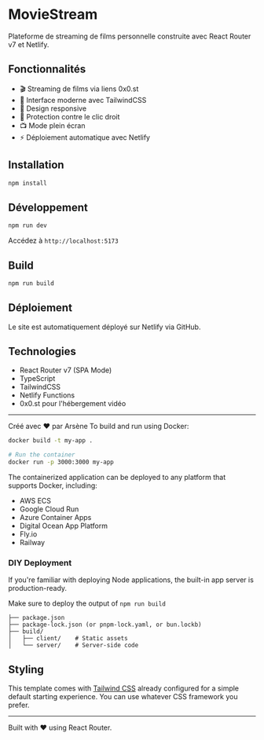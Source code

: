 # MovieStream

Plateforme de streaming de films personnelle construite avec React Router v7 et Netlify.

## Fonctionnalités

- 🎬 Streaming de films via liens 0x0.st
- 🎨 Interface moderne avec TailwindCSS
- 📱 Design responsive
- 🚫 Protection contre le clic droit
- 📺 Mode plein écran
- ⚡ Déploiement automatique avec Netlify

## Installation

```bash
npm install
```

## Développement

```bash
npm run dev
```

Accédez à `http://localhost:5173`

## Build

```bash
npm run build
```

## Déploiement

Le site est automatiquement déployé sur Netlify via GitHub.

## Technologies

- React Router v7 (SPA Mode)
- TypeScript
- TailwindCSS
- Netlify Functions
- 0x0.st pour l'hébergement vidéo

---

Créé avec ❤️ par Arsène
To build and run using Docker:

```bash
docker build -t my-app .

# Run the container
docker run -p 3000:3000 my-app
```

The containerized application can be deployed to any platform that supports Docker, including:

- AWS ECS
- Google Cloud Run
- Azure Container Apps
- Digital Ocean App Platform
- Fly.io
- Railway

### DIY Deployment

If you're familiar with deploying Node applications, the built-in app server is production-ready.

Make sure to deploy the output of `npm run build`

```
├── package.json
├── package-lock.json (or pnpm-lock.yaml, or bun.lockb)
├── build/
│   ├── client/    # Static assets
│   └── server/    # Server-side code
```

## Styling

This template comes with [Tailwind CSS](https://tailwindcss.com/) already configured for a simple default starting experience. You can use whatever CSS framework you prefer.

---

Built with ❤️ using React Router.
